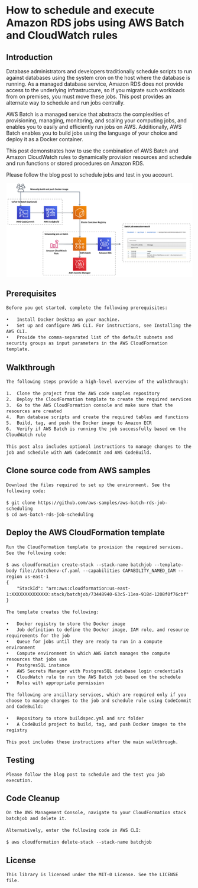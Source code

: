 # How to schedule and execute Amazon RDS jobs using AWS Batch and CloudWatch rules

## Introduction
Database administrators and developers traditionally schedule scripts to run against databases using the system cron on the host where the database is running. As a managed database service, Amazon RDS does not provide access to the underlying infrastructure, so if you migrate such workloads from on premises, you must move these jobs. This post provides an alternate way to schedule and run jobs centrally.

AWS Batch is a managed service that abstracts the complexities of provisioning, managing, monitoring, and scaling your computing jobs, and enables you to easily and efficiently run jobs on AWS. Additionally, AWS Batch enables you to build jobs using the language of your choice and deploy it as a Docker container. 

This post demonstrates how to use the combination of AWS Batch and Amazon CloudWatch rules to dynamically provision resources and schedule and run functions or stored procedures on Amazon RDS. 

Please follow the blog post to schedule jobs and test in you account.

![Alt text](Scheduling%20and%20running%20Amazon%20RDS%20jobs%20with%20AWS%20Batch%20and%20Amazon%20CloudWatch%20rules.png?raw=true "Title")


## Prerequisites 
    Before you get started, complete the following prerequisites:

    •	Install Docker Desktop on your machine. 
    •	Set up and configure AWS CLI. For instructions, see Installing the AWS CLI.
    •	Provide the comma-separated list of the default subnets and security groups as input parameters in the AWS CloudFormation template.


## Walkthrough
    The following steps provide a high-level overview of the walkthrough:

    1.	Clone the project from the AWS code samples repository
    2.	Deploy the CloudFormation template to create the required services
    3.	Go to the AWS CloudFormation console and make sure that the resources are created
    4.	Run database scripts and create the required tables and functions
    5.	Build, tag, and push the Docker image to Amazon ECR
    6.	Verify if AWS Batch is running the job successfully based on the CloudWatch rule

    This post also includes optional instructions to manage changes to the job and schedule with AWS CodeCommit and AWS CodeBuild.


## Clone source code from AWS samples 
    Download the files required to set up the environment. See the following code:

    $ git clone https://github.com/aws-samples/aws-batch-rds-job-scheduling
    $ cd aws-batch-rds-job-scheduling


## Deploy the AWS CloudFormation template
    Run the CloudFormation template to provision the required services. See the following code:

    $ aws cloudformation create-stack --stack-name batchjob --template-body file://batchenv-cf.yaml --capabilities CAPABILITY_NAMED_IAM --region us-east-1
    {
        "StackId": "arn:aws:cloudformation:us-east-1:XXXXXXXXXXXXXX:stack/batchjob/73448940-63c5-11ea-918d-1208f0f76cbf"
    }
    
    The template creates the following:

    •	Docker registry to store the Docker image
    •	Job definition to define the Docker image, IAM role, and resource requirements for the job
    •	Queue for jobs until they are ready to run in a compute environment
    •	Compute environment in which AWS Batch manages the compute resources that jobs use
    •	PostgresSQL instance
    •	AWS Secrets Manager with PostgresSQL database login credentials
    •	CloudWatch rule to run the AWS Batch job based on the schedule
    •	Roles with appropriate permission

    The following are ancillary services, which are required only if you choose to manage changes to the job and schedule rule using CodeCommit and CodeBuild:

    •	Repository to store buildspec.yml and src folder 
    •	A CodeBuild project to build, tag, and push Docker images to the registry

    This post includes these instructions after the main walkthrough.

## Testing

    Please follow the blog post to schedule and the test you job execution.


## Code Cleanup

    On the AWS Management Console, navigate to your CloudFormation stack batchjob and delete it. 

    Alternatively, enter the following code in AWS CLI: 

    $ aws cloudformation delete-stack --stack-name batchjob



## License

    This library is licensed under the MIT-0 License. See the LICENSE file.